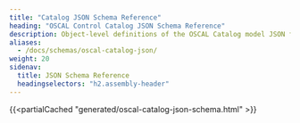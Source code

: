 ```yaml
---
title: "Catalog JSON Schema Reference"
heading: "OSCAL Control Catalog JSON Schema Reference"
description: Object-level definitions of the OSCAL Catalog model JSON format.
aliases:
  - /docs/schemas/oscal-catalog-json/
weight: 20
sidenav:
  title: JSON Schema Reference
  headingselectors: "h2.assembly-header"
---
```


{{<partialCached "generated/oscal-catalog-json-schema.html" >}}
